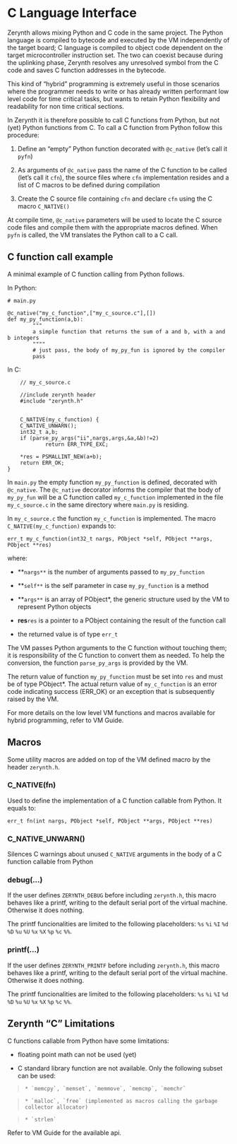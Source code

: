 # C Language Interface

Zerynth allows mixing Python and C code in the same project. The Python language is compiled to bytecode and executed by the VM independently of the target board; C language is compiled to object code dependent on the target microcontroller instruction set. The two can coexist because during the uplinking phase, Zerynth resolves any unresolved symbol from the C code and saves C function addresses in the bytecode.

This kind of “hybrid” programming is extremely useful in those scenarios where the programmer needs to write or has already written performant low level code for time critical tasks, but wants to retain Python flexibility and readability for non time critical sections.

In Zerynth it is therefore possible to call C functions from Python, but not (yet) Python functions from C. To call a C function from Python follow this procedure:


1. Define an “empty” Python function decorated with `@c_native` (let’s call it `pyfn`)


2. As arguments of `@c_native` pass the name of the C function to be called (let’s call it `cfn`), the source files where `cfn` implementation resides and a list of C macros to be defined during compilation


3. Create the C source file containing `cfn` and declare `cfn` using the C macro `C_NATIVE()`

At compile time, `@c_native` parameters will be used to locate the C source code files and compile them with the appropriate macros defined. When `pyfn` is called, the VM translates the Python call to a C call.

## C function call example

A minimal example of C function calling from Python follows.

In Python:

```
# main.py

@c_native("my_c_function",["my_c_source.c"],[])
def my_py_function(a,b):
        """
        a simple function that returns the sum of a and b, with a and b integers
        """"
        # just pass, the body of my_py_fun is ignored by the compiler
        pass
```

In C:

```
    // my_c_source.c

    //include zerynth header
    #include "zerynth.h"


    C_NATIVE(my_c_function) {
    C_NATIVE_UNWARN();
    int32_t a,b;
    if (parse_py_args("ii",nargs,args,&a,&b)!=2)
            return ERR_TYPE_EXC;

    *res = PSMALLINT_NEW(a+b);
    return ERR_OK;
}
```

In `main.py` the empty function `my_py_function` is defined, decorated with `@c_native`. The `@c_native` decorator informs the compiler that the body of `my_py_fun` will be a
C function called `my_c_function` implemented in the file `my_c_source.c` in the same directory where `main.py` is residing.

In `my_c_source.c` the function `my_c_function` is implemented. The macro `C_NATIVE(my_c_function)` expands to:

```
err_t my_c_function(int32_t nargs, PObject *self, PObject **args, PObject **res)
```

where:


* **```nargs**``` is the number of arguments passed to `my_py_function`


* **```self**``` is the self parameter in case `my_py_function` is a method


* **```args**``` is an array of PObject\*, the generic structure used by the VM to represent Python objects


* **res**```res``` is a pointer to a PObject containing the result of the function call


* the returned value is of type `err_t`

The VM passes Python arguments to the C function without touching them; it is responsibility of the C function to convert them as needed. To help the conversion, the function `parse_py_args` is provided by the VM.

The return value of function `my_py_function` must be set into ```res``` and must be of type PObject\*. The actual return value of `my_c_function` is an error code indicating success (ERR_OK) or an exception that is subsequently raised by the VM.

For more details on the low level VM functions and macros available for hybrid programming, refer to VM Guide.

## Macros

Some utility macros are added on top of the VM defined macro by the header `zerynth.h`.


   ### C_NATIVE(fn)

Used to define the implementation of a C function callable from Python. It equals to:

```
err_t fn(int nargs, PObject *self, PObject **args, PObject **res)
```


   ### C_NATIVE_UNWARN()

Silences C warnings about unused `C_NATIVE` arguments in the body of a C function callable from Python


   ### debug(...)

If the user defines `ZERYNTH_DEBUG` before including `zerynth.h`, this macro behaves like a printf, writing to the default serial port of the virtual machine. Otherwise it does nothing.

The printf funcionalities are limited to the following placeholders: `%s` `%i` `%I` `%d` `%D` `%u` `%U` `%x` `%X` `%p` `%c` `%%`.


   ### printf(...)

If the user defines `ZERYNTH_PRINTF` before including `zerynth.h`, this macro behaves like a printf, writing to the default serial port of the virtual machine. Otherwise it does nothing.

The printf funcionalities are limited to the following placeholders: `%s` `%i` `%I` `%d` `%D` `%u` `%U` `%x` `%X` `%p` `%c` `%%`.

## Zerynth “C” Limitations

C functions callable from Python have some limitations:


* floating point math can not be used (yet)


* C standard library function are not available. Only the following subset can be used:

> 
>     * `memcpy`, `memset`, `memmove`, `memcmp`, `memchr`


>     * `malloc`, `free` (implemented as macros calling the garbage collector allocator)


>     * `strlen`

Refer to VM Guide for the available api.

<!--stackedit_data:
eyJoaXN0b3J5IjpbLTEzMTI2MzI3MTIsNzg0Mzk1NjU0XX0=
-->